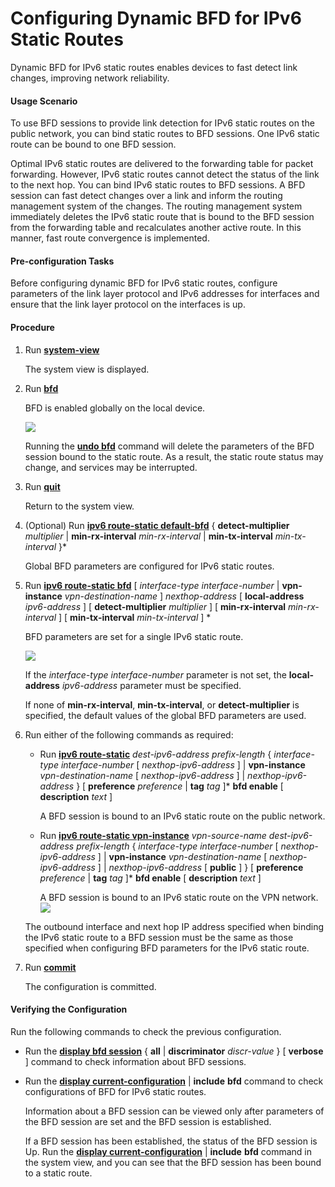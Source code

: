 Configuring Dynamic BFD for IPv6 Static Routes
==============================================

Dynamic BFD for IPv6 static routes enables devices to fast detect link changes, improving network reliability.

#### Usage Scenario

To use BFD sessions to provide link detection for IPv6 static routes on the public network, you can bind static routes to BFD sessions. One IPv6 static route can be bound to one BFD session.

Optimal IPv6 static routes are delivered to the forwarding table for packet forwarding. However, IPv6 static routes cannot detect the status of the link to the next hop. You can bind IPv6 static routes to BFD sessions. A BFD session can fast detect changes over a link and inform the routing management system of the changes. The routing management system immediately deletes the IPv6 static route that is bound to the BFD session from the forwarding table and recalculates another active route. In this manner, fast route convergence is implemented.


#### Pre-configuration Tasks

Before configuring dynamic BFD for IPv6 static routes, configure parameters of the link layer protocol and IPv6 addresses for interfaces and ensure that the link layer protocol on the interfaces is up.


#### Procedure

1. Run [**system-view**](cmdqueryname=system-view)
   
   
   
   The system view is displayed.
2. Run [**bfd**](cmdqueryname=bfd)
   
   
   
   BFD is enabled globally on the local device.
   
   
   
   ![](../../../../public_sys-resources/note_3.0-en-us.png) 
   
   Running the [**undo bfd**](cmdqueryname=undo+bfd) command will delete the parameters of the BFD session bound to the static route. As a result, the static route status may change, and services may be interrupted.
3. Run [**quit**](cmdqueryname=quit)
   
   
   
   Return to the system view.
4. (Optional) Run [**ipv6 route-static default-bfd**](cmdqueryname=ipv6+route-static+default-bfd) { **detect-multiplier** *multiplier* | **min-rx-interval** *min-rx-interval* | **min-tx-interval** *min-tx-interval* }\*
   
   
   
   Global BFD parameters are configured for IPv6 static routes.
5. Run [**ipv6 route-static bfd**](cmdqueryname=ipv6+route-static+bfd) [ *interface-type* *interface-number* | **vpn-instance** *vpn-destination-name* ] *nexthop-address* [ **local-address** *ipv6-address* ] [ **detect-multiplier** *multiplier* ] [ **min-rx-interval** *min-rx-interval* ] [ **min-tx-interval** *min-tx-interval* ] \*
   
   
   
   BFD parameters are set for a single IPv6 static route.
   
   
   
   ![](../../../../public_sys-resources/note_3.0-en-us.png) 
   
   If the *interface-type* *interface-number* parameter is not set, the **local-address** *ipv6-address* parameter must be specified.
   
   If none of **min-rx-interval**, **min-tx-interval**, or **detect-multiplier** is specified, the default values of the global BFD parameters are used.
6. Run either of the following commands as required:
   
   
   * Run [**ipv6 route-static**](cmdqueryname=ipv6+route-static) *dest-ipv6-address* *prefix-length* { *interface-type* *interface-number* [ *nexthop-ipv6-address* ] | **vpn-instance** *vpn-destination-name* [ *nexthop-ipv6-address* ] | *nexthop-ipv6-address* } [ **preference** *preference* | **tag** *tag* ]\* **bfd enable** [ **description** *text* ]
     
     A BFD session is bound to an IPv6 static route on the public network.
   * Run [**ipv6 route-static vpn-instance**](cmdqueryname=ipv6+route-static+vpn-instance) *vpn-source-name* *dest-ipv6-address* *prefix-length* { *interface-type* *interface-number* [ *nexthop-ipv6-address* ] | **vpn-instance** *vpn-destination-name* [ *nexthop-ipv6-address* ] | *nexthop-ipv6-address* [ **public** ] } [ **preference** *preference* | **tag** *tag* ]\* **bfd enable** [ **description** *text* ]
     
     A BFD session is bound to an IPv6 static route on the VPN network.![](../../../../public_sys-resources/note_3.0-en-us.png) 
   
   The outbound interface and next hop IP address specified when binding the IPv6 static route to a BFD session must be the same as those specified when configuring BFD parameters for the IPv6 static route.
7. Run [**commit**](cmdqueryname=commit)
   
   
   
   The configuration is committed.

#### Verifying the Configuration

Run the following commands to check the previous configuration.

* Run the [**display bfd session**](cmdqueryname=display+bfd+session) { **all** | **discriminator** *discr-value* } [ **verbose** ] command to check information about BFD sessions.
* Run the [**display current-configuration**](cmdqueryname=display+current-configuration) | **include** **bfd** command to check configurations of BFD for IPv6 static routes.
  
  Information about a BFD session can be viewed only after parameters of the BFD session are set and the BFD session is established.
  
  If a BFD session has been established, the status of the BFD session is Up. Run the [**display current-configuration**](cmdqueryname=display+current-configuration) | **include** **bfd** command in the system view, and you can see that the BFD session has been bound to a static route.